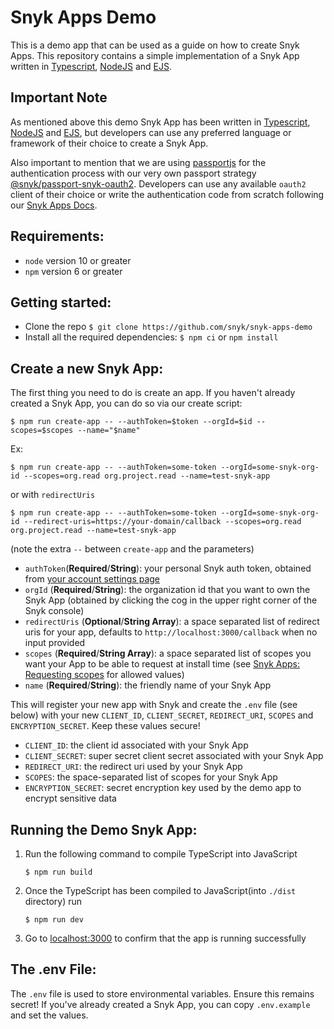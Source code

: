 # Snyk Apps Demo


This is a demo app that can be used as a guide on how to create Snyk Apps. This repository contains a simple implementation of a Snyk App written in [Typescript](https://www.typescriptlang.org/), [NodeJS](https://nodejs.org/en/) and [EJS](https://ejs.co/). 

## Important Note

As mentioned above this demo Snyk App has been written in [Typescript](https://www.typescriptlang.org/), [NodeJS](https://nodejs.org/en/) and [EJS](https://ejs.co/), but developers can use any preferred language or framework of their choice to create a Snyk App. 

Also important to mention that we are using [passportjs](https://www.passportjs.org/) for the authentication process with our very own passport strategy [@snyk/passport-snyk-oauth2](https://www.npmjs.com/package/@snyk/passport-snyk-oauth2). Developers can use any available `oauth2` client of their choice or write the authentication code from scratch following our [Snyk Apps Docs](https://docs.snyk.io/features/integrations/snyk-apps).

## Requirements:

- `node` version 10 or greater
- `npm` version 6 or greater


## Getting started:


- Clone the repo `$ git clone https://github.com/snyk/snyk-apps-demo`
- Install all the required dependencies: `$ npm ci` or `npm install`


## Create a new Snyk App:


The first thing you need to do is create an app. If you haven't already created a Snyk App, you can do so via our create script:

```shell
$ npm run create-app -- --authToken=$token --orgId=$id --scopes=$scopes --name="$name"
```

Ex:
```shell
$ npm run create-app -- --authToken=some-token --orgId=some-snyk-org-id --scopes=org.read org.project.read --name=test-snyk-app
```

or with `redirectUris`

```shell
$ npm run create-app -- --authToken=some-token --orgId=some-snyk-org-id --redirect-uris=https://your-domain/callback --scopes=org.read org.project.read --name=test-snyk-app
```

(note the extra `--` between `create-app` and the parameters)

- `authToken`(**Required**/**String**): your personal Snyk auth token, obtained from [your account settings page](https://app.snyk.io/account)
- `orgId` (**Required**/**String**): the organization id that you want to own the Snyk App (obtained by clicking the cog in the upper right corner of the Snyk console)
- `redirectUris` (**Optional**/**String Array**): a space separated list of redirect uris for your app, defaults to `http://localhost:3000/callback` when no input provided
- `scopes` (**Required**/**String Array**): a space separated list of scopes you want your App to be able to request at install time (see [Snyk Apps: Requesting scopes](https://docs.snyk.io/snyk-apps/getting-started-with-snyk-apps/create-an-app-via-the-api#requesting-scopes) for allowed values)
- `name` (**Required**/**String**): the friendly name of your Snyk App

This will register your new app with Snyk and create the `.env` file (see below) with your new `CLIENT_ID`, `CLIENT_SECRET`, `REDIRECT_URI`, `SCOPES` and `ENCRYPTION_SECRET`. Keep these values secure!

- `CLIENT_ID`: the client id associated with your Snyk App
- `CLIENT_SECRET`: super secret client secret associated with your Snyk App
- `REDIRECT_URI`: the redirect uri used by your Snyk App
- `SCOPES`: the space-separated list of scopes for your Snyk App
- `ENCRYPTION_SECRET`: secret encryption key used by the demo app to encrypt sensitive data


## Running the Demo Snyk App:


1. Run the following command to compile TypeScript into JavaScript

    ```
    $ npm run build
    ```

2. Once the TypeScript has been compiled to JavaScript(into `./dist` directory) run

    ```
    $ npm run dev
    ```

3. Go to [localhost:3000](http://localhost:3000) to confirm that the app is running successfully


## The .env File:

The `.env` file is used to store environmental variables. Ensure this remains secret! If you've already created a Snyk App, you can copy `.env.example` and set the values.
